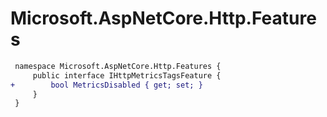 # Microsoft.AspNetCore.Http.Features

``` diff
 namespace Microsoft.AspNetCore.Http.Features {
     public interface IHttpMetricsTagsFeature {
+        bool MetricsDisabled { get; set; }
     }
 }
```
